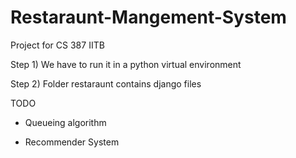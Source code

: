 # Restaraunt-Mangement-System
Project for CS 387 IITB


Step 1)
We have to run it in a python virtual environment

Step 2)
Folder restaraunt contains django files


TODO


- Queueing algorithm

- Recommender System
